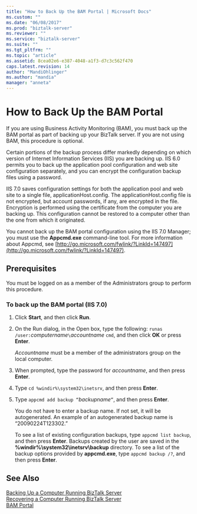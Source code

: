 ```yaml
---
title: "How to Back Up the BAM Portal | Microsoft Docs"
ms.custom: ""
ms.date: "06/08/2017"
ms.prod: "biztalk-server"
ms.reviewer: ""
ms.service: "biztalk-server"
ms.suite: ""
ms.tgt_pltfrm: ""
ms.topic: "article"
ms.assetid: 8cea02e6-e387-4048-a1f3-d7c3c562f470
caps.latest.revision: 14
author: "MandiOhlinger"
ms.author: "mandia"
manager: "anneta"
---
```

# How to Back Up the BAM Portal
If you are using Business Activity Monitoring (BAM), you must back up the BAM portal as part of backing up your BizTalk server. If you are not using BAM, this procedure is optional.  
  
 Certain portions of the backup process differ markedly depending on which version of Internet Information Services (IIS) you are backing up. IIS 6.0 permits you to back up the application pool configuration and web site configuration separately, and you can encrypt the configuration backup files using a password.  
  
 IIS 7.0 saves configuration settings for both the application pool and web site to a single file, applicationHost.config. The applicationHost.config file is not encrypted, but account passwords, if any, are encrypted in the file. Encryption is performed using the certificate from the computer you are backing up. This configuration cannot be restored to a computer other than the one from which it originated.  
  
 You cannot back up the BAM portal configuration using the IIS 7.0 Manager; you must use the **Appcmd.exe** command-line tool. For more information about Appcmd, see [http://go.microsoft.com/fwlink/?LinkId=147497](http://go.microsoft.com/fwlink/?LinkId=147497).  
  
## Prerequisites  
 You must be logged on as a member of the Administrators group to perform this procedure.  
  
### To back up the BAM portal (IIS 7.0)  
  
1.  Click **Start**, and then click **Run**.  
  
2.  On the Run dialog, in the Open box, type the following: `runas /user:`*computername*`\`*accountname* `cmd`, and then click **OK** or press **Enter**.  
  
     *Accountname* must be a member of the administrators group on the local computer.  
  
3.  When prompted, type the password for *accountname*, and then press **Enter**.  
  
4.  Type `cd %windir%\system32\inetsrv`, and then press **Enter**.  
  
5.  Type `appcmd add backup “`*backupname*`”`, and then press **Enter**.  
  
     You do not have to enter a backup name. If not set, it will be autogenerated. An example of an autogenerated backup name is “20090224T123302.”  
  
     To see a list of existing configuration backups, type `appcmd list backup`, and then press **Enter**. Backups created by the user are saved in the **%windir%\system32\inetsrv\backup** directory. To see a list of the backup options provided by **appcmd.exe**, type `appcmd backup /?`, and then press **Enter**.  
  
## See Also  
 [Backing Up a Computer Running BizTalk Server](../core/backing-up-a-computer-running-biztalk-server.md)   
 [Recovering a Computer Running BizTalk Server](../core/recovering-a-computer-running-biztalk-server.md)   
 [BAM Portal](../core/bam-portal.md)